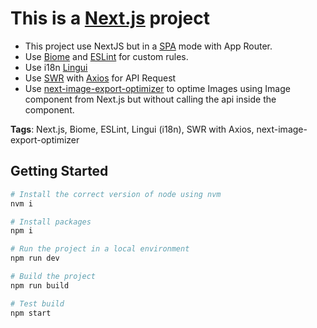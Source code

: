 # This is a [Next.js](https://nextjs.org) project

- This project use NextJS but in a [SPA](https://nextjs.org/docs/app/building-your-application/deploying/static-exports) mode with App Router.
- Use [Biome](https://biomejs.dev/) and [ESLint](https://eslint.org/) for custom rules.
- Use i18n [Lingui](https://lingui.dev/)
- Use [SWR](https://swr.vercel.app/) with [Axios](https://axios-http.com/) for API Request
- Use [next-image-export-optimizer](https://www.npmjs.com/package/next-image-export-optimizer) to optime Images using Image component from Next.js but without calling the api inside the component.

**Tags**: Next.js, Biome, ESLint, Lingui (i18n), SWR with Axios, next-image-export-optimizer

## Getting Started

```bash
# Install the correct version of node using nvm
nvm i

# Install packages
npm i

# Run the project in a local environment
npm run dev

# Build the project
npm run build

# Test build
npm start
```
